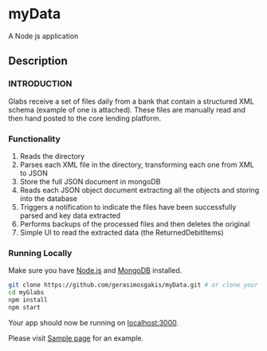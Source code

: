 # myData

A Node js application

## Description

### INTRODUCTION
Glabs receive a set of files daily from a bank that contain a structured XML schema (example of one is attached). These files are manually read and then hand posted to the core lending platform. 

### Functionality
1) Reads the directory
2) Parses each XML file in the directory, transforming each one from XML to JSON
3) Store the full JSON document in mongoDB 
4) Reads each JSON object document extracting all the <ReturnedDebitItem> objects and storing into the database
5) Triggers a notification to indicate the files have been successfully parsed and key data extracted
6) Performs backups of the processed files and then deletes the original
7) Simple UI to read the extracted data (the ReturnedDebitItems)

### Running Locally

Make sure you have [Node.js](http://nodejs.org/) and [MongoDB](https://www.mongodb.com/download-center) installed.

```sh
git clone https://github.com/gerasimosgakis/myData.git # or clone your own fork
cd myGlabs
npm install
npm start
```

Your app should now be running on [localhost:3000](http://localhost:3000/).

Please visit [Sample page](http://ec2-18-218-172-187.us-east-2.compute.amazonaws.com:3000/) for an example.
